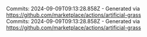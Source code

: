 Commits: 2024-09-09T09:13:28.858Z - Generated via https://github.com/marketplace/actions/artificial-grass
<br>
Commits: 2024-09-09T09:13:28.858Z - Generated via https://github.com/marketplace/actions/artificial-grass
<br>
